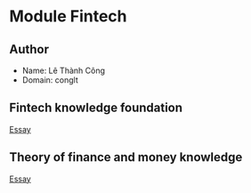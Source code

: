 # Module Fintech

## Author

-   Name: Lê Thành Công 
-   Domain: conglt

## Fintech knowledge foundation

[Essay](essay-fintech.md)

## Theory of finance and money knowledge

[Essay](essay-money.md)